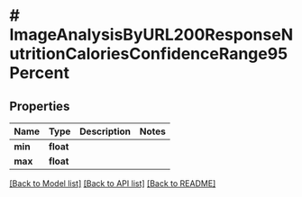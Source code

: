 # # ImageAnalysisByURL200ResponseNutritionCaloriesConfidenceRange95Percent

## Properties

Name | Type | Description | Notes
------------ | ------------- | ------------- | -------------
**min** | **float** |  |
**max** | **float** |  |

[[Back to Model list]](../../README.md#models) [[Back to API list]](../../README.md#endpoints) [[Back to README]](../../README.md)
